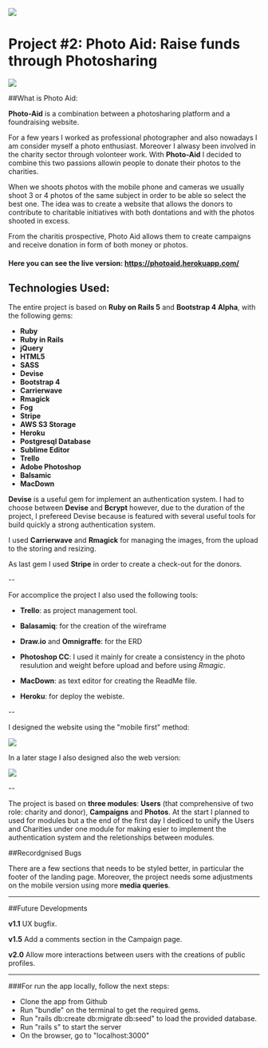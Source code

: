 ![](https://ga-dash.s3.amazonaws.com/production/assets/logo-9f88ae6c9c3871690e33280fcf557f33.png) 

# Project #2: Photo Aid: Raise funds through Photosharing

![](https://s3-eu-west-1.amazonaws.com/photo-aid/Schermata+2016-08-12+alle+00.29.12.png) 

##What is Photo Aid:

**Photo-Aid** is a combination between a photosharing platform and a foundraising website.

For a few years I worked as professional photographer and also nowadays I am consider myself a photo enthusiast. Moreover I alwasy been involved in the charity sector through volonteer work. With **Photo-Aid** I decided to combine this two passions allowin people to donate their photos to the charities. 

When we shoots photos with the mobile phone and cameras we usually shoot 3 or 4 photos of the same subject in order to be able so select the best one. The idea was to create a website that allows the donors to contribute to charitable initiatives with both dontations and with the photos shooted in excess.

From the charitis prospective, Photo Aid allows them to create campaigns and receive donation in form of both money or photos.  

#### Here you can see the live version: <https://photoaid.herokuapp.com/>




## Technologies Used: 

The entire project is based on **Ruby on Rails 5** and **Bootstrap 4 Alpha**, with the following gems:

- **Ruby**
- **Ruby in Rails**
- **jQuery**
- **HTML5**
- **SASS**
- **Devise**
- **Bootstrap 4**
- **Carrierwave**
- **Rmagick**
- **Fog**
- **Stripe**
- **AWS S3 Storage**
- **Heroku**
- **Postgresql Database**
- **Sublime Editor**
- **Trello**
- **Adobe Photoshop**
- **Balsamic**
- **MacDown**

**Devise** is a useful gem for implement an authentication system. I had to choose between **Devise** and **Bcrypt** however, due to the duration of the project, I prefereed Devise because is featured with several useful tools for build quickly a strong authentication system.

I used **Carrierwave** and **Rmagick** for managing the images, from the upload to the storing and resizing.

As last gem I used **Stripe** in order to create a check-out for the donors.

--

For accomplice the project I also used the following tools:

- **Trello**: as project management tool.

- **Balasamiq**: for the creation of the wireframe

- **Draw.io** and **Omnigraffe**: for the ERD

- **Photoshop CC**: I used it mainly for create a consistency in the photo resulution and weight before upload and before using *Rmagic*.

- **MacDown**: as text editor for creating the ReadMe file.

- **Heroku**: for deploy the webiste.


--

I designed the website using the "mobile first" method:

![](https://s3-eu-west-1.amazonaws.com/photo-aid/Mobile+Mockup.png)

In a later stage I also designed also the web version:

![](https://s3-eu-west-1.amazonaws.com/photo-aid/New+Mockup+2.png)

--

The project is based on **three modules**: **Users** (that comprehensive of two role: charity and donor), **Campaigns** and **Photos**. At the start I planned to used for modules but a the end of the first day I dediced to unify the Users and Charities under one module for making esier to implement the authentication system and the reletionships between modules. 

##Recordgnised Bugs

There are a few sections that needs to be styled better, in particular the footer of the landing page. Moreover, the project needs some adjustments on the mobile version using more **media queries**. 

---
##Future Developments

**v1.1**
UX bugfix. 

**v1.5**
Add a comments section in the Campaign page.

**v2.0**
Allow more interactions between users with the creations of public profiles.

---
###For run the app locally, follow the next steps:

- Clone the app from Github
- Run "bundle" on the terminal to get the required gems.
- Run "rails db:create db:migrate db:seed" to load the provided database.
- Run "rails s" to start the server
- On the browser, go to "localhost:3000"